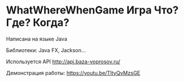 # WhatWhereWhenGame Игра Что? Где? Когда?
Написана на языке Java

Библиотеки: Java FX, Jackson...

Используется API http://api.baza-voprosov.ru/


Демонстрация работы: https://youtu.be/TltyQvMzsGE
